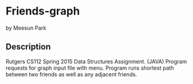 # Friends-graph
by Meesun Park

## Description
Rutgers CS112 Spring 2015 Data Structures Assignment. (JAVA) Program requests for graph input file with menu. Program runs shortest path between two friends as well as any adjacent friends.
